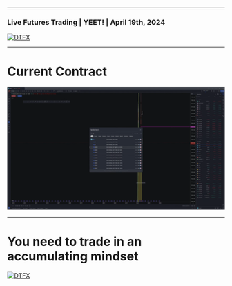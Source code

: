 ___
### Live Futures Trading | YEET! | April 19th, 2024

[![DTFX](http://img.youtube.com/vi/dwaeNJUniRk/0.jpg)](http://www.youtube.com/watch?v=dwaeNJUniRk "DTFX")
___
# Current Contract 
[![DTFX](pic/Live%20Futures%20Trading%20_%20YEET!%20_%20April%2019th,%202024%206-22%20screenshot.png)](https://www.youtube.com/watch?v=BGV57yOxkig#t=00h06m22s)
___
# You need to trade in an accumulating mindset
[![DTFX](pic/Live%20Futures%20Trading%20_%20YEET!%20_%20April%2019th,%202024%2011-19%20screenshot.png.png)](https://www.youtube.com/watch?v=BGV57yOxkig#t=00h11m17s)
